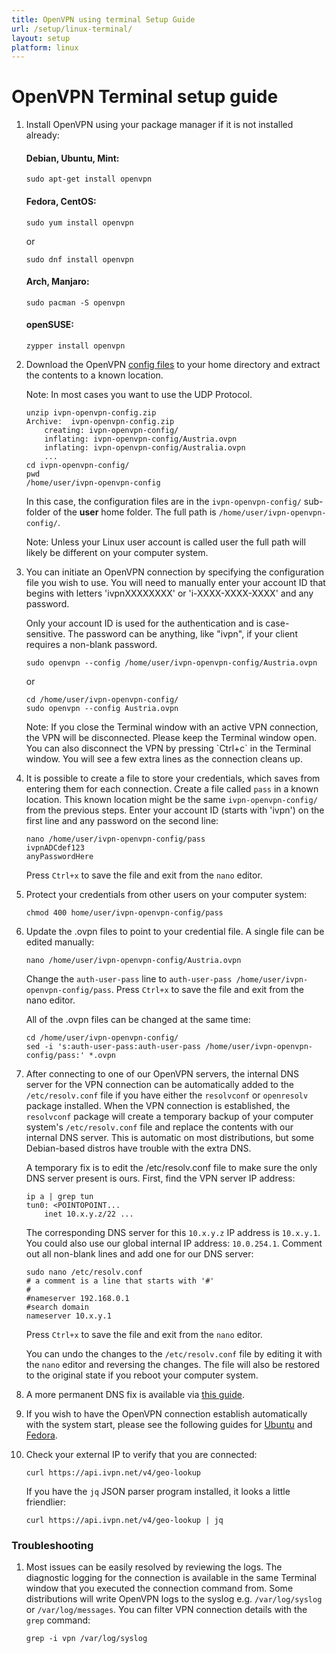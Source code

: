 ```yaml
---
title: OpenVPN using terminal Setup Guide
url: /setup/linux-terminal/
layout: setup
platform: linux
---
```

# OpenVPN Terminal setup guide

1.  Install OpenVPN using your package manager if it is not installed already:

    #### Debian, Ubuntu, Mint:

    ```
    sudo apt-get install openvpn
    ```

    #### Fedora, CentOS:

    ```
    sudo yum install openvpn
    ```

    or

    ```
    sudo dnf install openvpn
    ```

    #### Arch, Manjaro:

    ```
    sudo pacman -S openvpn
    ```

    #### openSUSE:

    ```
    zypper install openvpn
    ```

2.  Download the OpenVPN [config files](/openvpn-config) to your home directory and extract the contents to a known location. 
    <div markdown="1" class="notice notice--info">
    Note: In most cases you want to use the UDP Protocol.
    </div>


    ```
    unzip ivpn-openvpn-config.zip
    Archive:  ivpn-openvpn-config.zip
        creating: ivpn-openvpn-config/
        inflating: ivpn-openvpn-config/Austria.ovpn
        inflating: ivpn-openvpn-config/Australia.ovpn
        ...
    cd ivpn-openvpn-config/
    pwd
    /home/user/ivpn-openvpn-config
    ```

    In this case, the configuration files are in the `ivpn-openvpn-config/` sub-folder of the **user** home folder. The full path is `/home/user/ivpn-openvpn-config/`.

    <div markdown="1" class="notice notice--info">
    Note: Unless your Linux user account is called user the full path will likely be different on your computer system.
    </div>
    

3.  You can initiate an OpenVPN connection by specifying the configuration file you wish to use. You will need to manually enter your account ID that begins with letters 'ivpnXXXXXXXX' or 'i-XXXX-XXXX-XXXX' and any password.
   
    <div markdown="1" class="notice notice--info">
    Only your account ID is used for the authentication and is case-sensitive. The password can be anything, like "ivpn", if your client requires a non-blank password.
    </div>

    ```
    sudo openvpn --config /home/user/ivpn-openvpn-config/Austria.ovpn
    ```

    or

    ```
    cd /home/user/ivpn-openvpn-config/
    sudo openvpn --config Austria.ovpn
    ```

    <div markdown="1" class="notice notice--info">
    Note: If you close the Terminal window with an active VPN connection, the VPN will be disconnected. Please keep the Terminal window open. You can also disconnect the VPN by pressing `Ctrl+c` in the Terminal window. You will see a few extra lines as the connection cleans up.
    </div>

4.  It is possible to create a file to store your credentials, which saves from entering them for each connection. Create a file called `pass` in a known location. This known location might be the same `ivpn-openvpn-config/` from the previous steps. Enter your account ID (starts with 'ivpn') on the first line and any password on the second line:

    ```
    nano /home/user/ivpn-openvpn-config/pass
    ivpnADCdef123
    anyPasswordHere
    ```

    Press `Ctrl+x` to save the file and exit from the `nano` editor.

5.  Protect your credentials from other users on your computer system:

    ```
    chmod 400 home/user/ivpn-openvpn-config/pass
    ```

6.  Update the .ovpn files to point to your credential file. A single file can be edited manually:

    ```
    nano /home/user/ivpn-openvpn-config/Austria.ovpn
    ```

    Change the `auth-user-pass` line to `auth-user-pass /home/user/ivpn-openvpn-config/pass`. Press `Ctrl+x` to save the file and exit from the nano editor.

    All of the .ovpn files can be changed at the same time:

    ```
    cd /home/user/ivpn-openvpn-config/
    sed -i 's:auth-user-pass:auth-user-pass /home/user/ivpn-openvpn-config/pass:' *.ovpn
    ```

7.  After connecting to one of our OpenVPN servers, the internal DNS server for the VPN connection can be automatically added to the `/etc/resolv.conf` file if you have either the `resolvconf` or `openresolv` package installed. When the VPN connection is established, the `resolvconf` package will create a temporary backup of your computer system's `/etc/resolv.conf` file and replace the contents with our internal DNS server. This is automatic on most distributions, but some Debian-based distros have trouble with the extra DNS.

    A temporary fix is to edit the /etc/resolv.conf file to make sure the only DNS server present is ours. First, find the VPN server IP address:

    ```
    ip a | grep tun
    tun0: <POINTOPOINT...
        inet 10.x.y.z/22 ...
    ```

    The corresponding DNS server for this `10.x.y.z` IP address is `10.x.y.1`. You could also use our global internal IP address: `10.0.254.1`. Comment out all non-blank lines and add one for our DNS server:

    ```
    sudo nano /etc/resolv.conf
    # a comment is a line that starts with '#'
    #
    #nameserver 192.168.0.1
    #search domain
    nameserver 10.x.y.1
    ```

    Press `Ctrl+x` to save the file and exit from the `nano` editor.

    You can undo the changes to the `/etc/resolv.conf` file by editing it with the `nano` editor and reversing the changes. The file will also be restored to the original state if you reboot your computer system.

8.  A more permanent DNS fix is available via [this guide](/knowledgebase/linux/linux-webpages-do-not-load-or-dns-leaks-when-connecting-via-networkmanager/).

9.  If you wish to have the OpenVPN connection establish automatically with the system start, please see the following guides for [Ubuntu](/knowledgebase/linux/linux-autostart-openvpn-in-systemd-ubuntu/) and [Fedora](/knowledgebase/linux/linux-autostart-openvpn-in-systemd-fedora/).

10. Check your external IP to verify that you are connected:

    ```
    curl https://api.ivpn.net/v4/geo-lookup
    ```

    If you have the `jq` JSON parser program installed, it looks a little friendlier:

    ```
    curl https://api.ivpn.net/v4/geo-lookup | jq
    ```

### Troubleshooting

1.  Most issues can be easily resolved by reviewing the logs. The diagnostic logging for the connection is available in the same Terminal window that you executed the connection command from. Some distributions will write OpenVPN logs to the syslog e.g. `/var/log/syslog` or `/var/log/messages`. You can filter VPN connection details with the `grep` command:

    ```
    grep -i vpn /var/log/syslog
    ```

